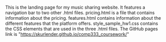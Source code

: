 This is the landing page for my music sharing website. It features a navigation bar to two other .html files. pricing.html is a file that contains information about the pricing. features.html contains information about the different features that the platform offers. style_sample_hw1.css contains the CSS elements that are used in the three .html files. The GitHub pages link is "https://skurlender.github.io/comp333_coursework/" 
